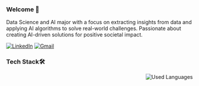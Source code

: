 ### Welcome 🌸
Data Science and AI major with a focus on extracting insights from data and applying AI algorithms to solve real-world challenges. Passionate about creating AI-driven solutions for positive societal impact.

[![LinkedIn](https://img.shields.io/badge/-LinkedIn-blue?style=for-the-badge&logo=linkedin&logoColor=white)](https://www.linkedin.com/in/ranah2003)
[![Gmail](https://img.shields.io/badge/-Gmail-darkred?style=for-the-badge&logo=Gmail&logoColor=white)](rana.abdallah@ejust.edu.eg)

### Tech Stack🛠
<img align="right" src="https://github-readme-stats.vercel.app/api/top-langs?username=ranahzakaria&show_icons=true&locale=en&layout=compact&theme=radical" alt="Used Languages" />
